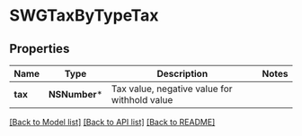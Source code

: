 # SWGTaxByTypeTax

## Properties
Name | Type | Description | Notes
------------ | ------------- | ------------- | -------------
**tax** | **NSNumber*** | Tax value, negative value for withhold value | 

[[Back to Model list]](../README.md#documentation-for-models) [[Back to API list]](../README.md#documentation-for-api-endpoints) [[Back to README]](../README.md)


